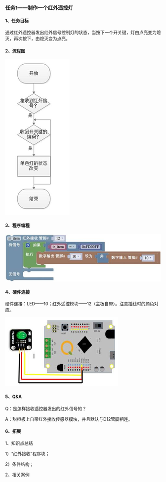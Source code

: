 ### 任务1——制作一个红外遥控灯

#### 1、任务目标

通过红外遥控器发出红外信号控制灯的状态，当按下一个开关键，灯由点亮变为熄灭，再次按下，由熄灭变为点亮。

#### 2、流程图

![图3.10-2](/assets/image334.jpg)

#### 3、程序编程

![图3.10-3](/assets/image336.jpg)

#### 4、硬件连接

硬件连接：LED——10；红外遥控模块——12（主板自带）。注意插线时的颜色对应。

![图3.10-4](/assets/image337.jpg)
#### 5、Q&A

Q：是怎样接收遥控器发出的红外信号的？

A：甜橙板上自带红外接收传感器模块，并且默认与D12管脚相连。

#### 6、拓展

1、知识点总结

1）“红外接收”程序块；

2）条件结构；

2、相关案例